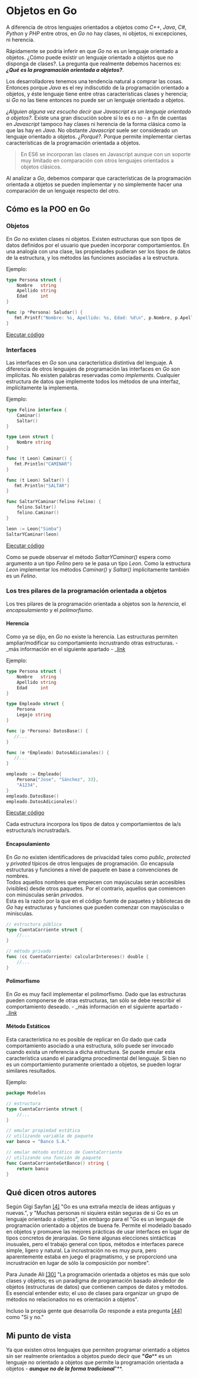 # Objetos en Go

A diferencia de otros lenguajes orientados a objetos como _C++_, _Java_, _C\#_, _Python_ y _PHP_ entre otros, en _Go_ no hay clases, ni objetos, ni excepciones, ni herencia.

Rápidamente se podría inferir en que _Go_ no es un lenguaje orientado a objetos. ¿Cómo puede existir un lenguaje orientado a objetos que no disponga de clases?. La pregunta que realmente debemos hacernos es: _**¿Qué es la programación orientada a objetos?**_.

Los desarrolladores tenemos una tendencia natural a comprar las cosas. Entonces porque _Java_ es el rey indiscutido de la programación orientado a objetos, y éste lenguaje tiene entre otras características clases y herencia; si _Go_ no las tiene entonces no puede ser un lenguaje orientado a objetos.

_¿Alguien alguna vez escucho decir que Javascript es un lenguaje orientado a objetos?_. Existe una gran discución sobre si lo es o no - a fin de cuentas en _Javascript_ tampoco hay clases ni herencia de la forma clásica como la que las hay en _Java_. No obstante _Javascript_ suele ser considerado un lenguaje orientado a objetos. _¿Porqué?_. Porque permite implementar ciertas características de la programación orientada a objetos.

> En ES6 se incorporan las clases en Javascript aunque con un soporte muy limitado en comparación con otros lenguajes orientados a objetos clásicos.

Al analizar a _Go_, debemos comparar que características de la programación orientada a objetos se pueden implementar y no simplemente hacer una comparación de un lenguaje respecto del otro.

## Cómo es la POO en Go

### Objetos

En _Go_ no existen clases ni objetos. Existen estructuras que son tipos de datos definidos por el usuario que pueden incorporar comportamientos. En una analogía con una clase, las propiedades pudieran ser los tipos de datos de la estructura, y los métodos las funciones asociadas a la estructura.

Ejemplo:

```go
type Persona struct {
    Nombre   string
    Apellido string
    Edad     int
}

func (p *Persona) Saludar() {
   fmt.Printf("Nombre: %s, Apellido: %s, Edad: %d\n", p.Nombre, p.Apellido, p.Edad)
}
```

[Ejecutar código](https://play.golang.org/p/3uoR7qRs9eV)

### Interfaces

Las interfaces en _Go_ son una característica distintiva del lenguaje. A diferencia de otros lenguajes de programación las interfaces en _Go_ son implícitas. No existen palabras reservadas como _implements_. Cualquier estructura de datos que implemente todos los métodos de una interfaz, implícitamente la implementa.

Ejemplo:

```go
type Felino interface {
    Caminar()
    Saltar()
}

type Leon struct {
    Nombre string
}

func (t Leon) Caminar() {
   fmt.Println("CAMINAR")
}

func (t Leon) Saltar() {
   fmt.Println("SALTAR")
}

func SaltarYCaminar(felino Felino) {
    felino.Saltar()
    felino.Caminar()
}

leon := Leon{"Simba"}
SaltarYCaminar(leon)
```

[Ejecutar código](https://play.golang.org/p/MD6D893_1KB)

Como se puede observar el método _SaltarYCaminar\(\)_ espera como argumento a un tipo _Felino_ pero se le pasa un tipo _Leon_. Como la estructura _Leon_ implementar los métodos _Caminar\(\)_ y _Saltar\(\)_ implícitamente también es un _Felino_.

### Los tres pilares de la programación orientada a objetos

Los tres pilares de la programación orientada a objetos son la _herencia_, el _encapsulamiento_ y el _polimorfismo_.

#### Herencia

Como ya se dijo, en _Go_ no existe la herencia. Las estructuras permiten ampliar/modificar su comportamiento incrustrando otras estructuras. - _más información en el siguiente apartado - _[_link_](composicion.md)

Ejemplo:

```go
type Persona struct {
    Nombre   string
    Apellido string
    Edad     int
}

type Empleado struct {
    Persona
    Legajo string
}

func (p *Persona) DatosBase() {
   //...
}

func (e *Empleado) DatosAdicionales() {
   //...
}

empleado := Empleado{
    Persona{"Jose", "Sánchez", 33},
    "A1234",
}
empleado.DatosBase()
empleado.DatosAdicionales()
```

[Ejecutar código](https://play.golang.org/p/oW83TcMCzHp)

Cada estructura incorpora los tipos de datos y comportamientos de la/s estructura/s incrustrada/s.

#### Encapsulamiento

En _Go_ no existen identificadores de privacidad tales como _public_, _protected_ y _privated_ típicos de otros lenguajes de programación. _Go_ encapsula estructuras y funciones a nivel de paquete en base a convenciones de nombres.  
Todos aquellos nombres que empiecen con mayúsculas serán accesibles \(visibles\) desde otros paquetes. Por el contrario, aquellos que comiencen con minúsculas serán _privados_.  
Esta es la razón por la que en el código fuente de paquetes y bibliotecas de _Go_ hay estructuras y funciones que pueden comenzar con mayúsculas o minísculas.

```go
// estructura pública
type CuentaCorriente struct {
    //...
}

// método privado
func (cc CuentaCorriente) calcularIntereses() double {
    //...
}
```

#### Polimorfismo

En _Go_ es muy facil implementar el polimorfismo. Dado que las estructuras pueden componerse de otras estructuras, tan sólo se debe reescribir el comportamiento deseado. - _más información en el siguiente apartado - _[_link_](composicion.md)

#### Método Estáticos

Esta característica no es posible de replicar en _Go_ dado que cada comportamiento asociado a una estructura, sólo puede ser invocado cuando exista un referencia a dicha estructura.
Se puede emular esta característica usando el paradigma procedimental del lenguaje. Si bien no es un comportamiento puramente orientado a objetos, se pueden lograr similares resultados.

Ejemplo:

```go
package Modelos

// estructura
type CuentaCorriente struct {
    //...
}

// emular propiedad estática
// utilizando variable de paquete
var banco = "Banco S.A."

// emular método estático de CuentaCorriente 
// utilizando una función de paquete
func CuentaCorrienteGetBanco() string {
    return banco
}
```

## Qué dicen otros autores

Según Gigi Sayfan [\[4\]](/recursos.md) "Go es una extraña mezcla de ideas antiguas y nuevas.", y "Muchas personas ni siquiera están seguras de si Go es un lenguaje orientado a objetos", sin embargo para el "Go es un lenguaje de programación orientado a objetos de buena fe. Permite el modelado basado en objetos y promueve las mejores prácticas de usar interfaces en lugar de tipos concretos de jerarquías. Go tiene algunas elecciones sintácticas inusuales, pero el trabajo general con tipos, métodos e interfaces parece simple, ligero y natural. La incrustración no es muy pura, pero aparentemente estaba en juego el pragmatismo, y se proporcionó una incrustración en lugar de sólo la composición por nombre".

Para Junade Ali [\[30\]](/recursos.md) "La programación orientada a objetos es más que solo clases y objetos; es un paradigma de programación basado alrededor de objetos \(estructuras de datos\) que contienen campos de datos y métodos. Es esencial entender esto; el uso de clases para organizar un grupo de métodos no relacionados no es orientación a objetos".

Incluso la propia gente que desarrolla _Go_ responde a esta pregunta [\[44\]](/recursos.md) como "Si y no."

## Mi punto de vista

Ya que existen otros lenguajes que permiten programar orientado a objetos sin ser realmente orientados a objetos puedo decir que **"**_**Go**_** es un lenguaje no orientado a objetos que permite la programación orientada a objetos - **_**aunque no de la forma tradicional**_**"**.

